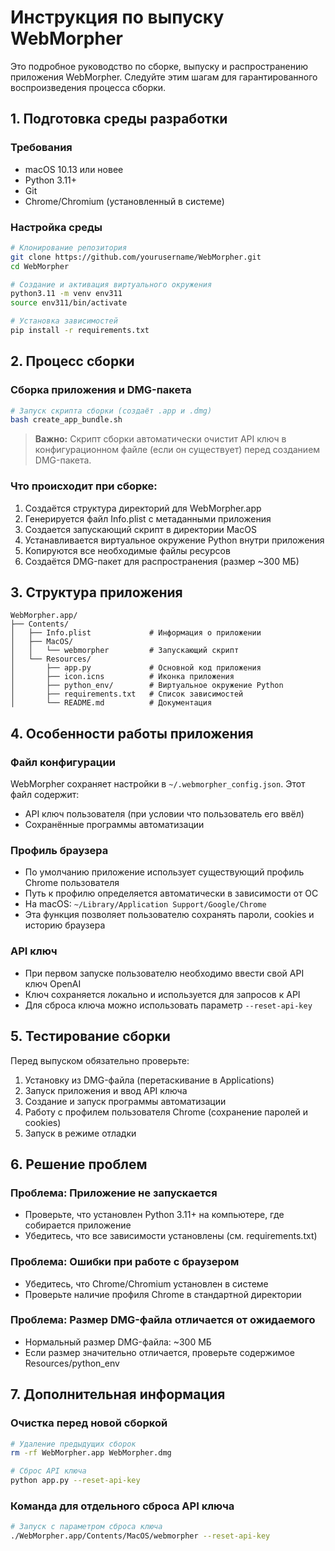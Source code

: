 # Инструкция по выпуску WebMorpher

Это подробное руководство по сборке, выпуску и распространению приложения WebMorpher. Следуйте этим шагам для гарантированного воспроизведения процесса сборки.

## 1. Подготовка среды разработки

### Требования
- macOS 10.13 или новее
- Python 3.11+ 
- Git
- Chrome/Chromium (установленный в системе)

### Настройка среды
```bash
# Клонирование репозитория
git clone https://github.com/yourusername/WebMorpher.git
cd WebMorpher

# Создание и активация виртуального окружения
python3.11 -m venv env311
source env311/bin/activate

# Установка зависимостей
pip install -r requirements.txt
```

## 2. Процесс сборки

### Сборка приложения и DMG-пакета
```bash
# Запуск скрипта сборки (создаёт .app и .dmg)
bash create_app_bundle.sh
```

> **Важно:** Скрипт сборки автоматически очистит API ключ в конфигурационном файле (если он существует) перед созданием DMG-пакета.

### Что происходит при сборке:
1. Создаётся структура директорий для WebMorpher.app
2. Генерируется файл Info.plist с метаданными приложения
3. Создается запускающий скрипт в директории MacOS
4. Устанавливается виртуальное окружение Python внутри приложения
5. Копируются все необходимые файлы ресурсов
6. Создаётся DMG-пакет для распространения (размер ~300 МБ)

## 3. Структура приложения

```
WebMorpher.app/
├── Contents/
│   ├── Info.plist             # Информация о приложении
│   ├── MacOS/
│   │   └── webmorpher         # Запускающий скрипт
│   └── Resources/
│       ├── app.py             # Основной код приложения
│       ├── icon.icns          # Иконка приложения
│       ├── python_env/        # Виртуальное окружение Python
│       ├── requirements.txt   # Список зависимостей
│       └── README.md          # Документация
```

## 4. Особенности работы приложения

### Файл конфигурации
WebMorpher сохраняет настройки в `~/.webmorpher_config.json`. Этот файл содержит:
- API ключ пользователя (при условии что пользователь его ввёл)
- Сохранённые программы автоматизации

### Профиль браузера
- По умолчанию приложение использует существующий профиль Chrome пользователя
- Путь к профилю определяется автоматически в зависимости от ОС
- На macOS: `~/Library/Application Support/Google/Chrome`
- Эта функция позволяет пользователю сохранять пароли, cookies и историю браузера

### API ключ
- При первом запуске пользователю необходимо ввести свой API ключ OpenAI
- Ключ сохраняется локально и используется для запросов к API
- Для сброса ключа можно использовать параметр `--reset-api-key`

## 5. Тестирование сборки

Перед выпуском обязательно проверьте:
1. Установку из DMG-файла (перетаскивание в Applications)
2. Запуск приложения и ввод API ключа
3. Создание и запуск программы автоматизации
4. Работу с профилем пользователя Chrome (сохранение паролей и cookies)
5. Запуск в режиме отладки

## 6. Решение проблем

### Проблема: Приложение не запускается
- Проверьте, что установлен Python 3.11+ на компьютере, где собирается приложение
- Убедитесь, что все зависимости установлены (см. requirements.txt)

### Проблема: Ошибки при работе с браузером
- Убедитесь, что Chrome/Chromium установлен в системе
- Проверьте наличие профиля Chrome в стандартной директории

### Проблема: Размер DMG-файла отличается от ожидаемого
- Нормальный размер DMG-файла: ~300 МБ
- Если размер значительно отличается, проверьте содержимое Resources/python_env

## 7. Дополнительная информация

### Очистка перед новой сборкой
```bash
# Удаление предыдущих сборок
rm -rf WebMorpher.app WebMorpher.dmg

# Сброс API ключа
python app.py --reset-api-key
```

### Команда для отдельного сброса API ключа
```bash
# Запуск с параметром сброса ключа
./WebMorpher.app/Contents/MacOS/webmorpher --reset-api-key
``` 